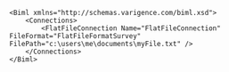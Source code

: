 	<Biml xmlns="http://schemas.varigence.com/biml.xsd">		<Connections>			<FlatFileConnection Name="FlatFileConnection" FileFormat="FlatFileFormatSurvey" FilePath="c:\users\me\documents\myFile.txt" />		</Connections>	</Biml>
